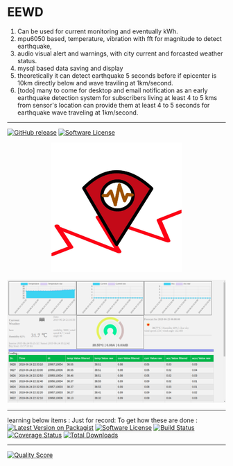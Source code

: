 # EEWD

1. Can be used for current monitoring and eventually kWh.
2. mpu6050 based, temperature, vibration with fft for magnitude to detect earthquake, 
3. audio visual alert and warnings, with city current and forcasted weather status.
4. mysql based data saving and display 
5. theoretically it can detect earthquake 5 seconds before if epicenter is 10km directly below and wave traviling at 1km/second. 
6. [todo] many to come for desktop and email notification as an early earthquake detection system for subscribers living at least 4 to 5 kms from sensor's location can provide them at least 4 to 5 seconds for earthquake wave traveling at 1km/second.

------


[![GitHub release](https://img.shields.io/badge/PreRelease-v0.0.2--5--ga196b22-yellowgreen.svg?style=flat-square)](https://github.com/rahuldeo2047/ESPEnergyMonitor/releases/tag/v0.0.2) [![Software License](https://img.shields.io/badge/license-MIT-brightgreen.svg?style=flat-square)](LICENSE.md)
<p align="center">
<img alt='logo' src="https://raw.githubusercontent.com/earthquake-early-warning-system/eewd/master/otherfiles/iot_logger_php_server/imgs/logo.jpg" width="300">
</p>
 
![php-web-app](https://raw.githubusercontent.com/earthquake-early-warning-system/eewd/master/docs/imgs/gui_1.png)

















-------
learning below items : Just for record:
To get how these are done :
[![Latest Version on Packagist](https://img.shields.io/packagist/v/telegram-bot/api.svg?style=flat-square)]()
[![Software License](https://img.shields.io/badge/license-MIT-brightgreen.svg?style=flat-square)](LICENSE.md)
[![Build Status](https://img.shields.io/badge/Build-inprogress-yellow.svg?style=flat-square)]()
[![Coverage Status](https://img.shields.io/badge/Coverage-0%-red.svg?style=flat-square)]()
[![Total Downloads](https://img.shields.io/badge/Downloads-104-green.svg?style=flat-square)]()

------

[![Quality Score](https://img.shields.io/badge/Quality-inprogress-yellow.svg?style=flat-square)]()
